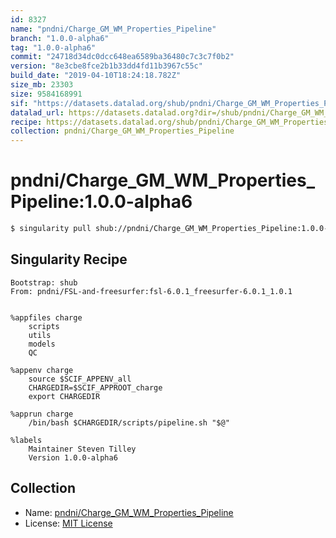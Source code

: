 ```yaml
---
id: 8327
name: "pndni/Charge_GM_WM_Properties_Pipeline"
branch: "1.0.0-alpha6"
tag: "1.0.0-alpha6"
commit: "24718d34dc0dcc648ea6589ba36480c7c3c7f0b2"
version: "8e3cbe8fce2b1b33dd4fd11b3967c55c"
build_date: "2019-04-10T18:24:18.782Z"
size_mb: 23303
size: 9584168991
sif: "https://datasets.datalad.org/shub/pndni/Charge_GM_WM_Properties_Pipeline/1.0.0-alpha6/2019-04-10-24718d34-8e3cbe8f/8e3cbe8fce2b1b33dd4fd11b3967c55c.simg"
datalad_url: https://datasets.datalad.org?dir=/shub/pndni/Charge_GM_WM_Properties_Pipeline/1.0.0-alpha6/2019-04-10-24718d34-8e3cbe8f/
recipe: https://datasets.datalad.org/shub/pndni/Charge_GM_WM_Properties_Pipeline/1.0.0-alpha6/2019-04-10-24718d34-8e3cbe8f/Singularity
collection: pndni/Charge_GM_WM_Properties_Pipeline
---
```


# pndni/Charge_GM_WM_Properties_Pipeline:1.0.0-alpha6

```bash
$ singularity pull shub://pndni/Charge_GM_WM_Properties_Pipeline:1.0.0-alpha6
```

## Singularity Recipe

```singularity
Bootstrap: shub
From: pndni/FSL-and-freesurfer:fsl-6.0.1_freesurfer-6.0.1_1.0.1


%appfiles charge
    scripts
    utils
    models
    QC

%appenv charge
    source $SCIF_APPENV_all
    CHARGEDIR=$SCIF_APPROOT_charge
    export CHARGEDIR

%apprun charge
    /bin/bash $CHARGEDIR/scripts/pipeline.sh "$@"

%labels
    Maintainer Steven Tilley
    Version 1.0.0-alpha6
```

## Collection

 - Name: [pndni/Charge_GM_WM_Properties_Pipeline](https://github.com/pndni/Charge_GM_WM_Properties_Pipeline)
 - License: [MIT License](https://api.github.com/licenses/mit)

